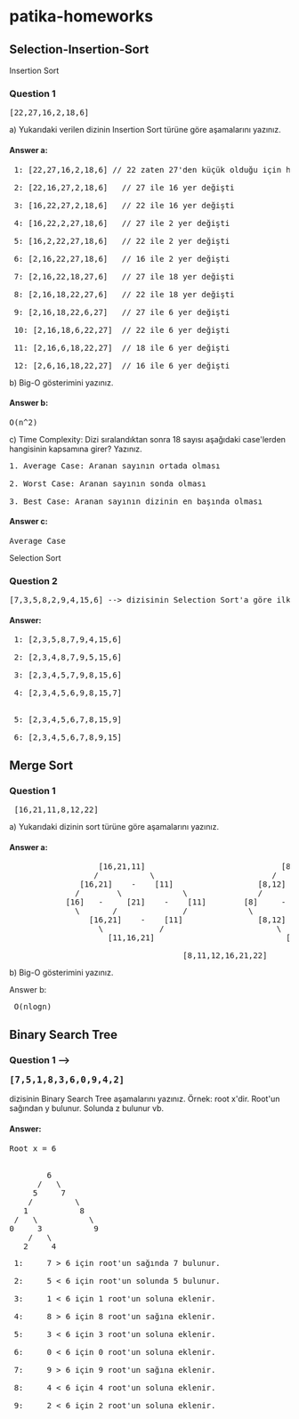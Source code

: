 # patika-homeworks

## Selection-Insertion-Sort

Insertion Sort

### Question 1

<pre>[22,27,16,2,18,6]</pre>

a) Yukarıdaki verilen dizinin Insertion Sort türüne göre aşamalarını yazınız.

#### Answer a:<br>
<pre>
 1: [22,27,16,2,18,6] // 22 zaten 27'den küçük olduğu için hiç bir sıralama yapılmadı<br>
 2: [22,16,27,2,18,6]   // 27 ile 16 yer değişti<br>
 3: [16,22,27,2,18,6]   // 22 ile 16 yer değişti<br>
 4: [16,22,2,27,18,6]   // 27 ile 2 yer değişti<br>
 5: [16,2,22,27,18,6]   // 22 ile 2 yer değişti<br>
 6: [2,16,22,27,18,6]   // 16 ile 2 yer değişti<br>
 7: [2,16,22,18,27,6]   // 27 ile 18 yer değişti<br>
 8: [2,16,18,22,27,6]   // 22 ile 18 yer değişti<br>
 9: [2,16,18,22,6,27]   // 27 ile 6 yer değişti<br>
 10: [2,16,18,6,22,27]  // 22 ile 6 yer değişti<br>
 11: [2,16,6,18,22,27]  // 18 ile 6 yer değişti<br>
 12: [2,6,16,18,22,27]  // 16 ile 6 yer değişti</pre>

b) Big-O gösterimini yazınız.

#### Answer b:<br>    
<pre>
O(n^2)     </pre>

c) Time Complexity: Dizi sıralandıktan sonra 18 sayısı aşağıdaki case'lerden hangisinin kapsamına girer? Yazınız.
<pre>
1. Average Case: Aranan sayının ortada olması<br>
2. Worst Case: Aranan sayının sonda olması<br>
3. Best Case: Aranan sayının dizinin en başında olması</pre>

#### Answer c:<br>
<pre>
Average Case
</pre>

Selection Sort

### Question 2

<pre>[7,3,5,8,2,9,4,15,6] --> dizisinin Selection Sort'a göre ilk 4 adımını yazınız.</pre>

#### Answer:<br>
<pre>
 1: [2,3,5,8,7,9,4,15,6]<br>
 2: [2,3,4,8,7,9,5,15,6]<br>
 3: [2,3,4,5,7,9,8,15,6]<br>
 4: [2,3,4,5,6,9,8,15,7]<br>

 5: [2,3,4,5,6,7,8,15,9]<br>
 6: [2,3,4,5,6,7,8,9,15]
</pre>
## Merge Sort

### Question 1
  <pre> [16,21,11,8,12,22]</pre>

a) Yukarıdaki dizinin sort türüne göre aşamalarını yazınız.

#### Answer a: 
<pre>
                   [16,21,11]                             [8,12,22]
                  /           \                         /           \
               [16,21]    -    [11]                  [8,12]    -    [22]
              /        \             \               /      \            \
            [16]   -     [21]    -    [11]        [8]     -    [12]    -  [22]  
              \       /              /             \         /            /
                 [16,21]    -    [11]                [8,12]    -       [22]
                   \            /                        \           /
                     [11,16,21]                            [8,12,22]
                                
                                     [8,11,12,16,21,22]
</pre>

b) Big-O gösterimini yazınız.

Answer b:
                  <pre>               O(nlogn)</pre>

## Binary Search Tree

### Question 1 -->  <pre>[7,5,1,8,3,6,0,9,4,2]</pre>
               
  dizisinin Binary Search Tree aşamalarını yazınız. Örnek: root x'dir. Root'un sağından y bulunur. Solunda z bulunur vb.   

#### Answer:

<pre>Root x = 6


        6
      /   \ 
     5     7
    /         \
   1           8
 /   \           \
0     3           9
    /   \      
   2     4    
</pre>
<pre>
 1:     7 > 6 için root'un sağında 7 bulunur.<br>
 2:     5 < 6 için root'un solunda 5 bulunur.<br>
 3:     1 < 6 için 1 root'un soluna eklenir.<br>
 4:     8 > 6 için 8 root'un sağına eklenir.<br>
 5:     3 < 6 için 3 root'un soluna eklenir.<br>
 6:     0 < 6 için 0 root'un soluna eklenir.<br>
 7:     9 > 6 için 9 root'un sağına eklenir.<br>
 8:     4 < 6 için 4 root'un soluna eklenir. <br>                    
 9:     2 < 6 için 2 root'un soluna eklenir.                   
  </pre>
